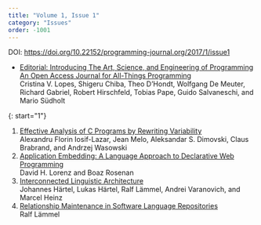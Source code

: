 ```yaml
---
title: "Volume 1, Issue 1"
category: "Issues"
order: -1001
---
```

DOI: <https://doi.org/10.22152/programming-journal.org/2017/1/issue1>


  * [Editorial: Introducing The Art, Science, and Engineering of Programming  
An Open Access Journal for All-Things Programming](../editorial)  
Cristina V. Lopes, Shigeru Chiba, Theo D’Hondt, Wolfgang De Meuter, Richard Gabriel, Robert Hirschfeld, Tobias Pape, Guido Salvaneschi, and Mario Südholt

{: start="1"}
  1. [Effective Analysis of C Programs by Rewriting Variability](../1)  
Alexandru Florin Iosif-Lazar, Jean Melo, Aleksandar S. Dimovski, Claus Brabrand, and Andrzej Wasowski
  1. [Application Embedding: A Language Approach to Declarative Web Programming](../2)  
David H. Lorenz and Boaz Rosenan
  1. [Interconnected Linguistic Architecture](../3)  
Johannes Härtel, Lukas Härtel, Ralf Lämmel, Andrei Varanovich, and Marcel Heinz
  1. [Relationship Maintenance in Software Language Repositories](../4)  
Ralf Lämmel




